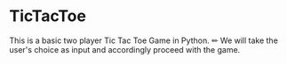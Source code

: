 # TicTacToe
This is a basic two player Tic Tac Toe Game in Python. ✏
We will take the user's choice as input and accordingly proceed with the game. 

